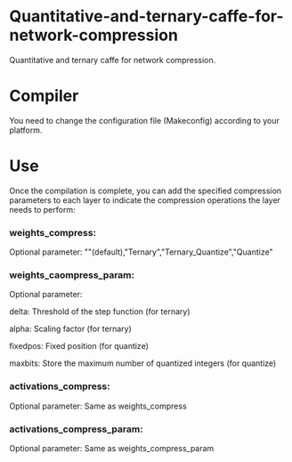 # Quantitative-and-ternary-caffe-for-network-compression
Quantitative and ternary caffe for network compression.

# Compiler
You need to change the configuration file (Makeconfig) according to your platform.
# Use
Once the compilation is complete, you can add the specified compression parameters to each layer to indicate the compression operations the layer needs to perform:

### weights_compress: 
 Optional parameter: ""(default),"Ternary","Ternary_Quantize","Quantize"
### weights_caompress_param: 
 Optional parameter:  
 
 delta: Threshold of the step function (for ternary)
 
 alpha: Scaling factor (for ternary)
 
 fixedpos: Fixed position (for quantize)
 
 maxbits: Store the maximum number of quantized integers (for quantize)
 
 ### activations_compress: 
 Optional parameter: Same as weights_compress
 ### activations_compress_param:
 Optional parameter: Same as weights_compress_param
